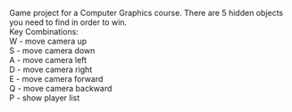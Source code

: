 Game project for a Computer Graphics course. There are 5 hidden objects you need to find in order to win. <br/>
Key Combinations:<br/>
W - move camera up<br/>
S - move camera down<br/>
A - move camera left<br/>
D - move camera right<br/>
E - move camera forward<br/>
Q - move camera backward<br/>
P - show player list<br/>
